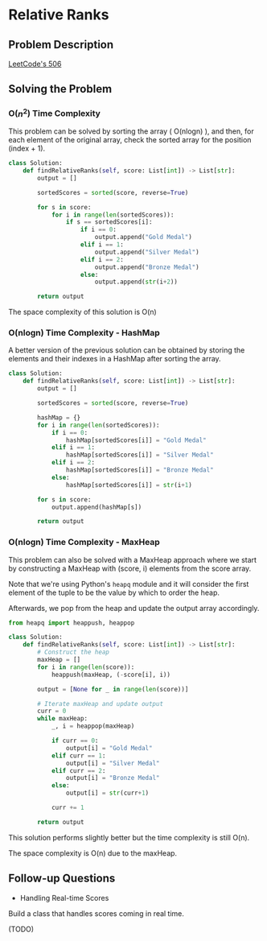 # Relative Ranks

## Problem Description

[LeetCode's 506](https://leetcode.com/problems/relative-ranks/description/)

## Solving the Problem

### O($n^2$) Time Complexity

This problem can be solved by sorting the array ( O(nlogn) ), and then, for each element of the original array, check the sorted array for the position (index + 1).
```py
class Solution:
    def findRelativeRanks(self, score: List[int]) -> List[str]:
        output = []

        sortedScores = sorted(score, reverse=True)

        for s in score:
            for i in range(len(sortedScores)):
                if s == sortedScores[i]:
                    if i == 0:
                        output.append("Gold Medal")
                    elif i == 1:
                        output.append("Silver Medal")
                    elif i == 2:
                        output.append("Bronze Medal")
                    else:
                        output.append(str(i+2))

        return output
```

The space complexity of this solution is O(n)

### O(nlogn) Time Complexity - HashMap

A better version of the previous solution can be obtained by storing the elements and their indexes in a HashMap after sorting the array. 

```py
class Solution:
    def findRelativeRanks(self, score: List[int]) -> List[str]:
        output = []

        sortedScores = sorted(score, reverse=True)

        hashMap = {}
        for i in range(len(sortedScores)):
            if i == 0:
                hashMap[sortedScores[i]] = "Gold Medal"
            elif i == 1:
                hashMap[sortedScores[i]] = "Silver Medal"
            elif i == 2:
                hashMap[sortedScores[i]] = "Bronze Medal"
            else:
                hashMap[sortedScores[i]] = str(i+1)

        for s in score:
            output.append(hashMap[s])

        return output
```

### O(nlogn) Time Complexity - MaxHeap

This problem can also be solved with a MaxHeap approach where we start by constructing a MaxHeap with (score, i) elements from the score array.

Note that we're using Python's ```heapq``` module and it will consider the first element of the tuple to be the value by which to order the heap.

Afterwards, we pop from the heap and update the output array accordingly.

```py
from heapq import heappush, heappop

class Solution:
    def findRelativeRanks(self, score: List[int]) -> List[str]:
        # Construct the heap
        maxHeap = []
        for i in range(len(score)):
            heappush(maxHeap, (-score[i], i))

        output = [None for _ in range(len(score))]

        # Iterate maxHeap and update output
        curr = 0
        while maxHeap:
            _, i = heappop(maxHeap)

            if curr == 0:
                output[i] = "Gold Medal"
            elif curr == 1:
                output[i] = "Silver Medal"
            elif curr == 2:
                output[i] = "Bronze Medal"
            else:
                output[i] = str(curr+1)

            curr += 1

        return output
```

This solution performs slightly better but the time complexity is still O(n).

The space complexity is O(n) due to the maxHeap.

## Follow-up Questions

- Handling Real-time Scores

Build a class that handles scores coming in real time.

(TODO)